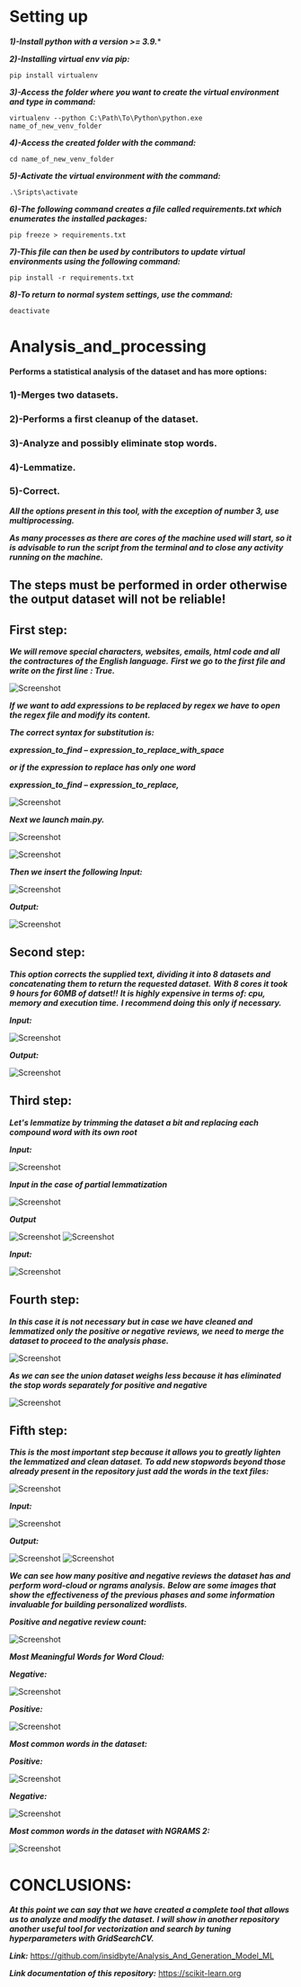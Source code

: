 # Setting up

***1)-Install python with a version >= 3.9.****

***2)-Installing virtual env via pip:***

    pip install virtualenv

***3)-Access the folder where you want to create the virtual environment and type in command:***

    virtualenv --python C:\Path\To\Python\python.exe name_of_new_venv_folder

***4)-Access the created folder with the command:***

    cd name_of_new_venv_folder

***5)-Activate the virtual environment with the command:***

    .\Sripts\activate

***6)-The following command creates a file called requirements.txt which enumerates the installed packages:***

    pip freeze > requirements.txt

***7)-This file can then be used by contributors to update virtual environments using the following command:***

    pip install -r requirements.txt

***8)-To return to normal system settings, use the command:***

    deactivate

# Analysis_and_processing
 
 __Performs a statistical analysis of the dataset and has more options:__ 
    
### 1)-Merges two datasets.
### 2)-Performs a first cleanup of the dataset.
### 3)-Analyze and possibly eliminate stop words.
### 4)-Lemmatize.
### 5)-Correct.

***All the options present in this tool, with the exception of number 3, use multiprocessing.***

***As many processes as there are cores of the machine used will start, so it is advisable to run***
***the script from the terminal and to close any activity running on the machine.***

## The steps must be performed in order otherwise the output dataset will not be reliable!
## First step:
***We will remove special characters, websites, emails, html code and all the contractures of the English language.***
***First we go to the first file and write on the first line : True.***

![Screenshot](MyScripts/OUTPUTS/Fasi_di_pulizia/1a_Fase_file_first.png)

***If we want to add expressions to be replaced by regex we have to open the regex file and modify its content.***

***The correct syntax for substitution is:***

***expression_to_find – expression_to_replace_with_space***

***or if the expression to replace has only one word***

***expression_to_find – expression_to_replace,***

![Screenshot](MyScripts/OUTPUTS/Fasi_di_pulizia/util.png)

***Next we launch main.py.***

![Screenshot](MyScripts/OUTPUTS/main.png)

![Screenshot](MyScripts/OUTPUTS/Fasi_di_pulizia/1a_Fase_lunch.png)

***Then we insert the following Input:***

![Screenshot](MyScripts/OUTPUTS/Fasi_di_pulizia/1a_Fase.png)

***Output:***

![Screenshot](MyScripts/OUTPUTS/Fasi_di_pulizia/1a_Fase_output1.png)

## Second step:


***This option corrects the supplied text, dividing it into 8 datasets and concatenating them to return the requested dataset.***
***With 8 cores it took 9 hours for 60MB of datset!!***
***It is highly expensive in terms of: cpu, memory and execution time.***
***I recommend doing this only if necessary.***

***Input:***

![Screenshot](MyScripts/OUTPUTS/correct/input.png)

***Output:***

![Screenshot](MyScripts/OUTPUTS/correct/processes.png)

## Third step:
***Let's lemmatize by trimming the dataset a bit and replacing each compound word with its own root***

***Input:***

![Screenshot](MyScripts/OUTPUTS/lemmatizzazione/2a_Fase_input.png)

***Input in the case of partial lemmatization***

![Screenshot](MyScripts/OUTPUTS/lemmatizzazione/2a_Fase_input_partial.png)

***Output***

![Screenshot](MyScripts/OUTPUTS/lemmatizzazione/2a_Fase_output1.png)
![Screenshot](MyScripts/OUTPUTS/lemmatizzazione/2a_Fase_output2.png)

***Input:***

![Screenshot](MyScripts/OUTPUTS/Fasi_di_pulizia/1a_Fase_input.png)

## Fourth step:
***In this case it is not necessary but in case we have cleaned and lemmatized only the positive or negative***
***reviews, we need to merge the dataset to proceed to the analysis phase.***

![Screenshot](MyScripts/OUTPUTS/3a_Fase/3a_Fase.png)

***As we can see the union dataset weighs less because it has eliminated the stop words separately for positive and negative***

![Screenshot](MyScripts/OUTPUTS/3a_Fase/3a_Fase_info.png)

## Fifth step:
***This is the most important step because it allows you to greatly lighten the lemmatized and clean dataset.***
***To add new stopwords beyond those already present in the repository just add the words in the text files:***

![Screenshot](MyScripts/OUTPUTS/stopwords/stopwords.png)

***Input:***

![Screenshot](MyScripts/OUTPUTS/4a_fase/4a_Fase_input.png)

***Output:***

![Screenshot](MyScripts/OUTPUTS/4a_fase/4a_Fase_output.png)
![Screenshot](MyScripts/OUTPUTS/4a_fase/4a_Fase_output1.png)

***We can see how many positive and negative reviews the dataset has and perform word-cloud or ngrams analysis.***
***Below are some images that show the effectiveness of the previous phases and some information***
***invaluable for building personalized wordlists.***

***Positive and negative review count:***

![Screenshot](MyScripts/OUTPUTS/count_negative_positive.png)

***Most Meaningful Words for Word Cloud:***

***Negative:***

![Screenshot](MyScripts/OUTPUTS/word_cloud_negative.png)

***Positive:***

![Screenshot](MyScripts/OUTPUTS/word_cloud_positive.png)

***Most common words in the dataset:***

***Positive:***

![Screenshot](MyScripts/OUTPUTS/most_common50_positive.png)

***Negative:***

![Screenshot](MyScripts/OUTPUTS/most_common_negative.png)

***Most common words in the dataset with NGRAMS 2:***

![Screenshot](MyScripts/OUTPUTS/ngrams2_negative_top50.png)

# CONCLUSIONS:

***At this point we can say that we have created a complete tool that allows us to analyze and modify the dataset.***
***I will show in another repository another useful tool for vectorization and search by tuning hyperparameters with GridSearchCV.***

***Link:*** https://github.com/insidbyte/Analysis_And_Generation_Model_ML

***Link documentation of this repository:*** https://scikit-learn.org
